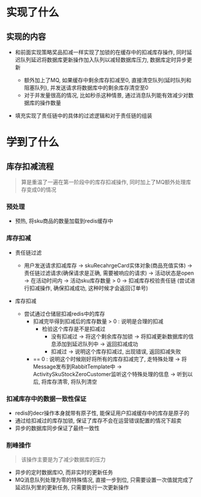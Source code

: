 # 实现了什么

## 实现的内容

- 和前面实现策略奖品扣减一样实现了加锁的在缓存中的扣减库存操作, 同时延迟队列延迟将数据库更新操作加入队列以减轻数据库压力, 数据库定时异步更新
    - 额外加上了MQ, 如果缓存中剩余库存扣减至0, 直接清空队列(延时队列和阻塞队列), 并发送请求将数据库中的剩余库存清空至0 
    - 对于并发量很高的情况, 比如秒杀这种情景, 通过消息队列能有效减少对数据库的操作数量
    
- 填充实现了责任链中的具体的过滤逻辑和对于责任链的组装

# 学到了什么

## 库存扣减流程

> 算是重温了一遍在第一阶段中的库存扣减操作, 同时加上了MQ额外处理库存变成0的情况

### 预处理
- 预热, 将sku商品的数量加载到redis缓存中

### 库存扣减

- 责任链过滤
    - 用户发送请求扣减库存 -> skuRecahrgeCard实体对象(商品充值实体) -> 责任链过滤请求(确保请求是正确, 需要被响应的请求) -> 活动状态是open -> 在活动时间内 -> 活动sku库存数量 > 0 -> 扣减库存校验责任链 (尝试进行扣减操作, 确保扣减成功, 这种时候才会返回订单号)

- 库存扣减
    - 尝试通过仓储层扣减redis中的库存
        - 扣减完毕得到扣减后的库存数量 > 0 : 说明是合理的扣减
            - 检验这个库存是不是扣减过
                - 没有扣减过 -> 将这个剩余库存加锁 -> 将扣减更新数据库的信息添加到延迟队列中 ->  返回扣减成功 
                - 扣减过 -> 说明这个库存扣减过, 出现错误, 返回扣减失败
        -  == 0 : 说明这个时候刚好将所有的库存扣减完了, 走特殊处理 -> 将Message发布到RabbitTemplate中 -> ActivitySkuStockZeroCustomer监听这个特殊处理的信息 -> 听到以后, 将库存清零, 将队列清空

### 扣减库存中的数据一致性保证

- redis的decr操作本身就带有原子性, 能保证用户扣减缓存中的库存是原子的
- 通过给扣减过的库存加锁, 保证了库存不会在运营错误配置的情况下超卖
- 异步的数据库同步保证了最终一致性

### 削峰操作

> 该操作主要是为了减少数据库的压力

- 异步的定时数据库IO, 而非实时的更新任务
- MQ消息队列处理为零的特殊情况, 直接一步到位, 只需要设置一次值就完成了延迟队列里的更新任务, 只需要执行一次更新操作
